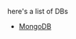 here's a list of DBs 

- [MongoDB](https://github.com/devSouvik/databases-commands/blob/main/MongoDB.md)